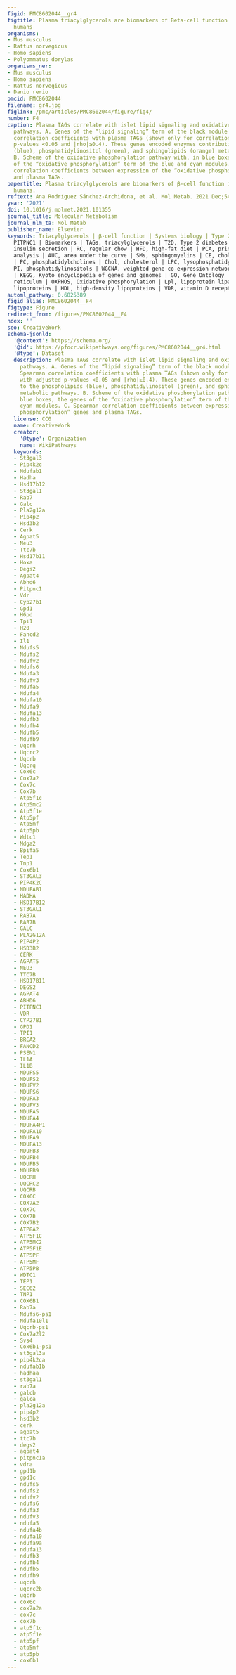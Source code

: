 ```yaml
---
figid: PMC8602044__gr4
figtitle: Plasma triacylglycerols are biomarkers of Beta-cell function in mice and
  humans
organisms:
- Mus musculus
- Rattus norvegicus
- Homo sapiens
- Polyommatus dorylas
organisms_ner:
- Mus musculus
- Homo sapiens
- Rattus norvegicus
- Danio rerio
pmcid: PMC8602044
filename: gr4.jpg
figlink: /pmc/articles/PMC8602044/figure/fig4/
number: F4
caption: Plasma TAGs correlate with islet lipid signaling and oxidative phosphorylation
  pathways. A. Genes of the “lipid signaling” term of the black module and their Spearman
  correlation coefficients with plasma TAGs (shown only for correlations with adjusted
  p-values <0.05 and |rho|≥0.4). These genes encoded enzymes contributing to the phospholipids
  (blue), phosphatidylinositol (green), and sphingolipids (orange) metabolic pathways.
  B. Scheme of the oxidative phosphorylation pathway with, in blue boxes, the genes
  of the “oxidative phosphorylation” term of the blue and cyan modules. C. Spearman
  correlation coefficients between expression of the “oxidative phosphorylation” genes
  and plasma TAGs.
papertitle: Plasma triacylglycerols are biomarkers of β-cell function in mice and
  humans.
reftext: Ana Rodríguez Sánchez-Archidona, et al. Mol Metab. 2021 Dec;54:101355.
year: '2021'
doi: 10.1016/j.molmet.2021.101355
journal_title: Molecular Metabolism
journal_nlm_ta: Mol Metab
publisher_name: Elsevier
keywords: Triacylglycerols | β-cell function | Systems biology | Type 2 diabetes |
  PITPNC1 | Biomarkers | TAGs, triacylglycerols | T2D, Type 2 diabetes | GSIS, glucose-stimulated
  insulin secretion | RC, regular chow | HFD, high-fat diet | PCA, principal component
  analysis | AUC, area under the curve | SMs, sphingomyelins | CE, cholesteryl esters
  | PC, phosphatidylcholines | Chol, cholesterol | LPC, lysophosphatidylcholines |
  PI, phosphatidylinositols | WGCNA, weighted gene co-expression network analysis
  | KEGG, Kyoto encyclopedia of genes and genomes | GO, Gene Ontology | ER, endoplasmic
  reticulum | OXPHOS, Oxidative phosphorylation | Lpl, lipoprotein lipase | LDL, low-density
  lipoproteins | HDL, high-density lipoproteins | VDR, vitamin D receptor
automl_pathway: 0.6825389
figid_alias: PMC8602044__F4
figtype: Figure
redirect_from: /figures/PMC8602044__F4
ndex: ''
seo: CreativeWork
schema-jsonld:
  '@context': https://schema.org/
  '@id': https://pfocr.wikipathways.org/figures/PMC8602044__gr4.html
  '@type': Dataset
  description: Plasma TAGs correlate with islet lipid signaling and oxidative phosphorylation
    pathways. A. Genes of the “lipid signaling” term of the black module and their
    Spearman correlation coefficients with plasma TAGs (shown only for correlations
    with adjusted p-values <0.05 and |rho|≥0.4). These genes encoded enzymes contributing
    to the phospholipids (blue), phosphatidylinositol (green), and sphingolipids (orange)
    metabolic pathways. B. Scheme of the oxidative phosphorylation pathway with, in
    blue boxes, the genes of the “oxidative phosphorylation” term of the blue and
    cyan modules. C. Spearman correlation coefficients between expression of the “oxidative
    phosphorylation” genes and plasma TAGs.
  license: CC0
  name: CreativeWork
  creator:
    '@type': Organization
    name: WikiPathways
  keywords:
  - St3gal3
  - Pip4k2c
  - Ndufab1
  - Hadha
  - Hsd17b12
  - St3gal1
  - Rab7
  - Galc
  - Pla2g12a
  - Pip4p2
  - Hsd3b2
  - Cerk
  - Agpat5
  - Neu3
  - Ttc7b
  - Hsd17b11
  - Hoxa
  - Degs2
  - Agpat4
  - Abhd6
  - Pitpnc1
  - Vdr
  - Cyp27b1
  - Gpd1
  - H6pd
  - Tpi1
  - H20
  - Fancd2
  - Il1
  - Ndufs5
  - Ndufs2
  - Ndufv2
  - Ndufs6
  - Ndufa3
  - Ndufv3
  - Ndufa5
  - Ndufa4
  - Ndufa10
  - Ndufa9
  - Ndufa13
  - Ndufb3
  - Ndufb4
  - Ndufb5
  - Ndufb9
  - Uqcrh
  - Uqcrc2
  - Uqcrb
  - Uqcrq
  - Cox6c
  - Cox7a2
  - Cox7c
  - Cox7b
  - Atp5f1c
  - Atp5mc2
  - Atp5f1e
  - Atp5pf
  - Atp5mf
  - Atp5pb
  - Wdtc1
  - Mdga2
  - Bpifa5
  - Tep1
  - Tnp1
  - Cox6b1
  - ST3GAL3
  - PIP4K2C
  - NDUFAB1
  - HADHA
  - HSD17B12
  - ST3GAL1
  - RAB7A
  - RAB7B
  - GALC
  - PLA2G12A
  - PIP4P2
  - HSD3B2
  - CERK
  - AGPAT5
  - NEU3
  - TTC7B
  - HSD17B11
  - DEGS2
  - AGPAT4
  - ABHD6
  - PITPNC1
  - VDR
  - CYP27B1
  - GPD1
  - TPI1
  - BRCA2
  - FANCD2
  - PSEN1
  - IL1A
  - IL1B
  - NDUFS5
  - NDUFS2
  - NDUFV2
  - NDUFS6
  - NDUFA3
  - NDUFV3
  - NDUFA5
  - NDUFA4
  - NDUFA4P1
  - NDUFA10
  - NDUFA9
  - NDUFA13
  - NDUFB3
  - NDUFB4
  - NDUFB5
  - NDUFB9
  - UQCRH
  - UQCRC2
  - UQCRB
  - COX6C
  - COX7A2
  - COX7C
  - COX7B
  - COX7B2
  - ATP8A2
  - ATP5F1C
  - ATP5MC2
  - ATP5F1E
  - ATP5PF
  - ATP5MF
  - ATP5PB
  - WDTC1
  - TEP1
  - SEC62
  - TNP1
  - COX6B1
  - Rab7a
  - Ndufs6-ps1
  - Ndufa10l1
  - Uqcrb-ps1
  - Cox7a2l2
  - Svs4
  - Cox6b1-ps1
  - st3gal3a
  - pip4k2ca
  - ndufab1b
  - hadhaa
  - st3gal1
  - rab7a
  - galcb
  - galca
  - pla2g12a
  - pip4p2
  - hsd3b2
  - cerk
  - agpat5
  - ttc7b
  - degs2
  - agpat4
  - pitpnc1a
  - vdra
  - gpd1b
  - gpd1c
  - ndufs5
  - ndufs2
  - ndufv2
  - ndufs6
  - ndufa3
  - ndufv3
  - ndufa5
  - ndufa4b
  - ndufa10
  - ndufa9a
  - ndufa13
  - ndufb3
  - ndufb4
  - ndufb5
  - ndufb9
  - uqcrh
  - uqcrc2b
  - uqcrb
  - cox6c
  - cox7a2a
  - cox7c
  - cox7b
  - atp5f1c
  - atp5f1e
  - atp5pf
  - atp5mf
  - atp5pb
  - cox6b1
---
```

